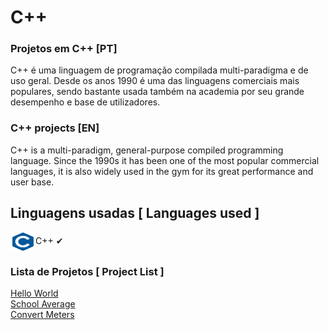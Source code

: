 # C++
### Projetos em C++ [PT] 

<p>
  C++ é uma linguagem de programação compilada multi-paradigma e de uso geral.
  Desde os anos 1990 é uma das linguagens comerciais mais populares,
  sendo bastante usada também na academia por seu grande desempenho e base de utilizadores.
</p>

### C++ projects [EN]

<p>
  C++ is a multi-paradigm, general-purpose compiled programming language.
  Since the 1990s it has been one of the most popular commercial languages,
  it is also widely used in the gym for its great performance and user base.   
</p>

## Linguagens usadas [ Languages used ]

<p><img align="center" alt="Carlos-Js" height="30" width="40" src="https://raw.githubusercontent.com/devicons/devicon/master/icons/c/c-plain.svg">C++ <!-💙--> ✔</p>

### Lista de Projetos [ Project List ] 

<a href="/HelloWorld" target="_blank">Hello World</a>
<br />
<a href="/AverageExercises" target="_blank">School Average</a>
<br />
<a href="/Convert" target="_blank">Convert Meters</a>


